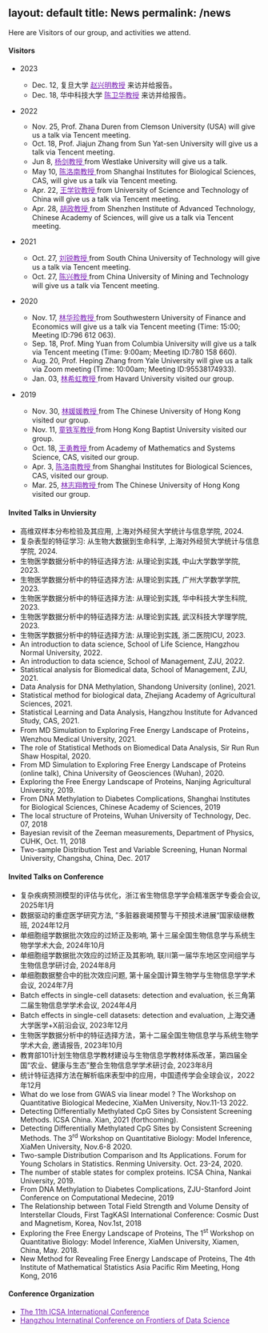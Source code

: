 layout: default
title: News
permalink: /news
---

Here are Visitors of our group, and activities we attend.
#### Visitors
- 2023
    - Dec. 12, 复旦大学 <a href="https://iics.fudan.edu.cn/ed/80/c33358a454016/page.htm" style="color: #771DB3;">赵兴明教授</a> 来访并给报告。
    - Dec. 18, 华中科技大学 <a href="http://faculty.hust.edu.cn/chenweihua2/zh_CN/index.htm" style="color: #771DB3;">陈卫华教授</a> 来访并给报告。

- 2022
    - Nov. 25, Prof. Zhana Duren from Clemson University (USA) will give us a talk via Tencent meeting.
    - Oct. 18, Prof. Jiajun Zhang from Sun Yat-sen University will give us a talk via Tencent meeting.
    - Jun 8,  <a href="https://www.westlake.edu.cn/faculty/jian-yang.html" style="color: #771DB3;"> 杨剑教授 </a> from Westlake University will give us a talk.
    - May 10, <a href="http://sysbio.sibcb.ac.cn/cb/chenlab/LuonanChen.htm" style="color: #771DB3;"> 陈洛南教授 </a> from Shanghai Institutes for Biological Sciences, CAS, will give us a talk via Tencent meeting.
    - Apr. 22, <a href="http://sds.ustc.edu.cn/2021/0723/c15528a518337/page.htm" style="color: #771DB3;">王学钦教授 </a> from University of Science and Technology of China will give us a talk via Tencent meeting.
    - Apr. 28, <a href="https://people.ucas.ac.cn/~0066933" style="color: #771DB3;">胡政教授 </a> from Shenzhen Institute of Advanced Technology, Chinese Academy of Sciences, will give us a talk via Tencent meeting.

- 2021
    - Oct. 27, <a href="http://www2.scut.edu.cn/math/2017/1227/c14582a242135/page.htm" style="color: #771DB3;">刘锐教授 </a> from South China University of Technology will give us a talk via Tencent meeting.
    - Oct. 27, <a href="http://xwzx.cumt.edu.cn/9c/5e/c521a433246/page.htm" style="color: #771DB3;"> 陈兴教授 </a> from China University of Mining and Technology will give us a talk via Tencent meeting.

- 2020 
    - Nov. 17, <a href="https://stat.swufe.edu.cn/info/1046/1401.htm" style="color: #771DB3;"> 林华珍教授 </a> from Southwestern University of Finance and Economics will give us a talk via Tencent meeting (Time: 15:00; Meeting ID:796 612 063).
    - Sep. 18, Prof. Ming Yuan from Columbia University will give us a talk via Tencent meeting (Time: 9:00am; Meeting ID:780 158 660).
    - Aug. 20, Prof. Heping Zhang from Yale University will give us a talk via Zoom meeting (Time: 10:00am; Meeting ID:95538174933).
    - Jan. 03, <a href="https://content.sph.harvard.edu/xlin/" style="color: #771DB3;"> 林希虹教授 </a> from Havard University visited our group. 

- 2019
    - Nov. 30, <a href="http://www.sta.cuhk.edu.hk/YLin/default.aspx" style="color: #771DB3;"> 林媛媛教授 </a> from The Chinese University of Hong Kong visited our group.
    - Nov. 11, <a href="http://www.math.hkbu.edu.hk/~tongt/" style="color: #771DB3;"> 童铁军教授 </a> from Hong Kong Baptist University visited our group.
    - Oct. 18, <a href="http://wanglab.amss.ac.cn/" style="color: #771DB3;"> 王勇教授 </a>  from Academy of Mathematics and Systems Science, CAS, visited our group.
    - Apr. 3, <a href="http://sysbio.sibcb.ac.cn/cb/chenlab/LuonanChen.htm" style="color: #771DB3;"> 陈洛南教授 </a> from Shanghai Institutes for Biological Sciences, CAS, visited our group.
    - Mar. 25, <a href="https://www.sta.cuhk.edu.hk/People/Faculty.aspx?udt_506_param_detail=622" style="color: #771DB3;"> 林志翔教授 </a> from The Chinese University of Hong Kong visited our group.

#### Invited Talks in Unviersity
- 高维双样本分布检验及其应用, 上海对外经贸大学统计与信息学院, 2024.
- 复杂表型的特征学习: 从生物大数据到生命科学, 上海对外经贸大学统计与信息学院, 2024.
- 生物医学数据分析中的特征选择方法: 从理论到实践, 中山大学数学学院, 2023.
- 生物医学数据分析中的特征选择方法: 从理论到实践, 广州大学数学学院, 2023.
- 生物医学数据分析中的特征选择方法: 从理论到实践, 华中科技大学生科院, 2023.
- 生物医学数据分析中的特征选择方法: 从理论到实践, 武汉科技大学理学院, 2023.
- 生物医学数据分析中的特征选择方法: 从理论到实践, 浙二医院ICU, 2023.
- An introduction to data science, School of Life Science, Hangzhou Normal University, 2022.
- An introduction to data science, School of Management, ZJU, 2022.
- Statistical analysis for Biomedical data, School of Management, ZJU, 2021.
- Data Analysis for DNA Methylation, Shandong University (online), 2021.
- Statistical method for biological data, Zhejiang Academy of Agricultural Sciences, 2021.
- Statistical Learning and Data Analysis, Hangzhou Institute for Advanced Study, CAS, 2021.
- From MD Simulation to Exploring Free Energy Landscape of Proteins，Wenzhou Medical University, 2021.
- The role of Statistical Methods on Biomedical Data Analysis, Sir Run Run Shaw Hospital, 2020.
- From MD Simulation to Exploring Free Energy Landscape of Proteins (online talk), China University of Geosciences (Wuhan), 2020.
- Exploring the Free Energy Landscape of Proteins, Nanjing Agricultural University, 2019.
- From DNA Methylation to Diabetes Complications, Shanghai Institutes for Biological Sciences, Chinese Academy of Sciences, 2019
- The local structure of Proteins, Wuhan University of Technology, Dec. 07, 2018
- Bayesian revisit of the  Zeeman measurements,  Department of Physics,  CUHK, Oct. 11,  2018
- Two-sample Distribution Test and Variable Screening, Hunan Normal University, Changsha, China, Dec. 2017

#### Invited Talks on Conference
- 复杂疾病预测模型的评估与优化，浙江省生物信息学学会精准医学专委会会议, 2025年1月
- 数据驱动的重症医学研究方法, ”多脏器衰竭预警与干预技术进展“国家级继教班, 2024年12月
- 单细胞组学数据批次效应的过矫正及影响, 第十三届全国生物信息学与系统生物学学术大会, 2024年10月
- 单细胞组学数据批次效应的过矫正及其影响, 联川第一届华东地区空间组学与生物信息学研讨会, 2024年8月
- 单细胞数据整合中的批次效应问题, 第十届全国计算生物学与生物信息学学术会议, 2024年7月
- Batch effects in single-cell datasets: detection and evaluation, 长三角第二届生物信息学学术会议, 2024年4月
- Batch effects in single-cell datasets: detection and evaluation, 上海交通大学医学+X前沿会议, 2023年12月
- 生物医学数据分析中的特征选择方法，第十二届全国生物信息学与系统生物学学术大会, 邀请报告, 2023年10月
- 教育部101计划生物信息学教材建设与生物信息学教材体系改革，第四届全国“农业、健康与生态”整合生物信息学学术研讨会, 2023年8月
- 统计特征选择方法在解析临床表型中的应用，中国遗传学会全球会议，2022年12月
- What do we lose from GWAS via linear model ? The Workshop on Quantitative Biological Medecine, XiaMen University, Nov.11-13 2022.
- Detecting Differentially Methylated CpG Sites by Consistent Screening Methods. ICSA China. Xian, 2021 (forthcoming).
- Detecting Differentially Methylated CpG Sites by Consistent Screening Methods. The 3<sup>rd</sup> Workshop on Quantitative Biology: Model Inference, XiaMen University, Nov.6-8 2020.
- Two-sample Distribution Comparison and Its Applications. Forum for Young Scholars in Statistics. Renming University. Oct. 23-24, 2020.
- The number of stable states for complex proteins. ICSA China, Nankai University, 2019.
- From DNA Methylation to Diabetes Complications, ZJU-Stanford Joint Conference on Computational Medecine, 2019
- The Relationship between Total Field Strength and Volume Density of Interstellar Clouds, First TagKASI International Conference: Cosmic Dust and Magnetism, Korea, Nov.1st, 2018
- Exploring the Free Energy Landscape of Proteins, The 1<sup>st</sup> Workshop on Quantitative Biology: Model Inference, XiaMen University, Xiamen, China, May. 2018.
- New Method for Revealing Free Energy Landscape of Proteins, The 4th Institute of Mathematical Statistics Asia Pacific Rim Meeting, Hong Kong, 2016

#### Conference Organization
- <a href="http://cds.zju.edu.cn/ICSA2019.aspx?k1=4&k2=79&k3=80" style="color: #771DB3;">The 11th ICSA International Conference</a>
- <a href="http://www.zjuyh.com/sjkx2019/rb/?sectionid=2f15c46e-f5f9-e811-941a-93c279b249f5" style="color: #771DB3;">Hangzhou Internatinal Conference on Frontiers of Data Science</a>






